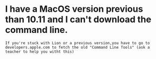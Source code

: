 # I have a MacOS version previous than 10.11 and I can't download the command line.
`If you're stuck with Lion or a previous version,you have to go to developers.apple.com to fetch the old "Command Line Tools" (ask a teacher to help you witht this)`
